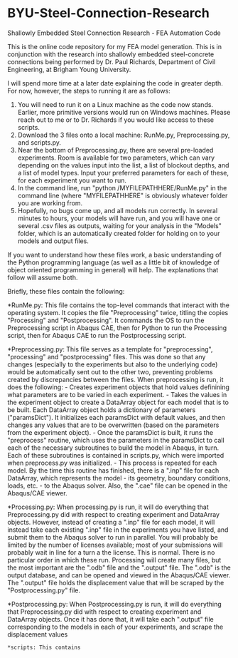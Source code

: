 # BYU-Steel-Connection-Research
Shallowly Embedded Steel Connection Research - FEA Automation Code

This is the online code repository for my FEA model generation. This is in conjunction with the research into shallowly embedded steel-concrete connections being performed by Dr. Paul Richards, Department of Civil Engineering, at Brigham Young University.

I will spend more time at a later date explaining the code in greater depth. For now, however, the steps to running it are as follows:

1) You will need to run it on a Linux machine as the code now stands. Earlier, more primitive versions would run on Windows machines. Please reach out to me or to Dr. Richards if you would like access to these scripts.
2) Download the 3 files onto a local machine: RunMe.py, Preprocessing.py, and scripts.py. 
3) Near the bottom of Preprocessing.py, there are several pre-loaded experiments. Room is available for two parameters, which can vary depending on the values input into the list, a list of blockout depths, and a list of model types. Input your preferred parameters for each of these, for each experiment you want to run.
4) In the command line, run "python /MYFILEPATHHERE/RunMe.py" in the command line (where "MYFILEPATHHERE" is obviously whatever folder you are working from.
5) Hopefully, no bugs come up, and all models run correctly. In several minutes to hours, your models will have run, and you will have one or several .csv files as outputs, waiting for your analysis in the "Models" folder, which is an automatically created folder for holding on to your models and output files.

If you want to understand how these files work, a basic understanding of the Python programming language (as well as a little bit of knowledge of object oriented programming in general) will help. The explanations that follow will assume both.

Briefly, these files contain the following:

*RunMe.py: This file contains the top-level commands that interact with the operating system. It copies the file "Preprocessing" twice, titling the copies "Processing" and "Postprocessing". It commands the OS to run the Preprocessing script in Abaqus CAE, then for Python to run the Processing script, then for Abaqus CAE to run the Postprocessing script.

*Preprocessing.py: This file serves as a template for "preprocessing", "processing" and "postprocessing" files. This was done so that any changes (especially to the experiments but also to the underlying code) would be automatically sent out to the other two, preventing problems created by discrepancies between the files. When preprocessing is run, it does the following:
            - Creates experiment objects that hold values definining what parameters are to be varied in each experiment.
            - Takes the values in the experiment object to create a DataArray object for each model that is to be built. Each DataArray object holds a dictionary of parameters ("paramsDict"). It initializes each paramsDict with default values, and then changes any values that are to be overwritten (based on the parameters from the experiment object).
            - Once the paramsDict is built, it runs the "preprocess" routine, which uses the parameters in the paramsDict to call each of the necessary subroutines to build the model in Abaqus, in turn. Each of these subroutines is contained in scripts.py, which were imported when preprocess.py was initialized.
            - This process is repeated for each model. By the time this routine has finished, there is a ".inp" file for each DataArray, which represents the model - its geometry, boundary conditions, loads, etc. - to the Abaqus solver. Also, the ".cae" file can be opened in the Abaqus/CAE viewer.
            
*Processing.py: When processing.py is run, it will do everything that Preprocessing.py did with respect to creating experiment and DataArray objects. However, instead of creating a ".inp" file for each model, it will instead take each existing ".inp" file in the experiments you have listed, and submit them to the Abaqus solver to run in parallel. You will probably be limited by the number of licenses available; most of your submissions will probably wait in line for a turn a the license. This is normal. There is no particular order in which these run. Processing will create many files, but the most important are the ".odb" file and the ".output" file. The ".odb" is the output database, and can be opened and viewed in the Abaqus/CAE viewer. The ".output" file holds the displacement value that will be scraped by the "Postprocessing.py" file.
    
*Postprocessing.py: When Postprocessing.py is run, it will do everything that Preprocessing.py did with respect to creating experiment and DataArray objects. Once it has done that, it will take each ".output" file corresponding to the models in each of your experiments, and scrape the displacement values
    
    *scripts: This contains

